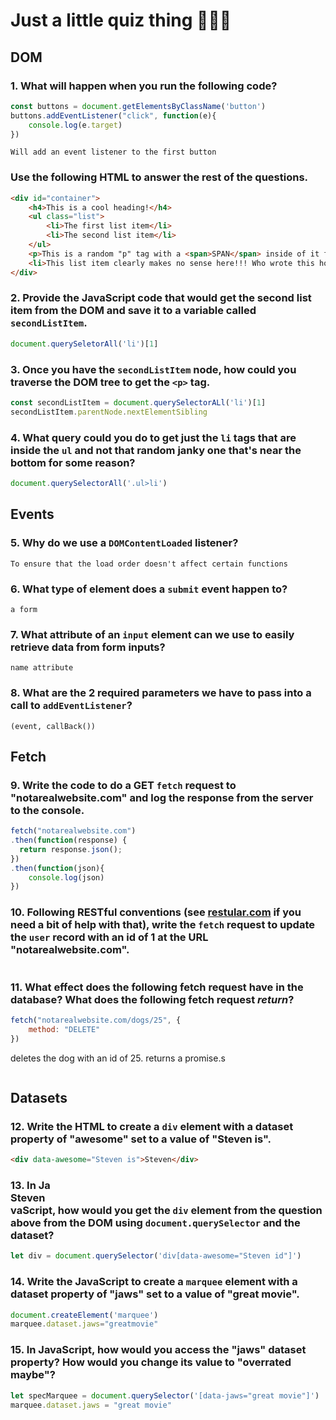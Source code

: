 # Just a little quiz thing 🤷🏻‍♂️

## DOM

### 1. What will happen when you run the following code?

```javascript
const buttons = document.getElementsByClassName('button')
buttons.addEventListener("click", function(e){
    console.log(e.target)
})    
```
```
Will add an event listener to the first button
```

### Use the following HTML to answer the rest of the questions.

```html
<div id="container">
    <h4>This is a cool heading!</h4>
    <ul class="list">
        <li>The first list item</li>
        <li>The second list item</li>
    </ul>
    <p>This is a random "p" tag with a <span>SPAN</span> inside of it for some reason!</p>
    <li>This list item clearly makes no sense here!!! Who wrote this horrible code?</li>
</div>
```

### 2. Provide the JavaScript code that would get the second list item from the DOM and save it to a variable called `secondListItem`.

```javascript
document.querySeletorAll('li')[1]
```

### 3. Once you have the `secondListItem` node, how could you traverse the DOM tree to get the `<p>` tag.


```javascript
const secondListItem = document.querySelectorALl('li')[1]
secondListItem.parentNode.nextElementSibling
```

### 4. What query could you do to get just the `li` tags that are inside the `ul` and not that random janky one that's near the bottom for some reason?


```javascript
document.querySelectorAll('.ul>li')
```

## Events

### 5. Why do we use a `DOMContentLoaded` listener?

```
To ensure that the load order doesn't affect certain functions
```

### 6. What type of element does a `submit` event happen to?

```
a form
```

### 7. What attribute of an `input` element can we use to easily retrieve data from form inputs?

```
name attribute
```

### 8. What are the 2 required parameters we have to pass into a call to `addEventListener`?

```
(event, callBack())
```

## Fetch

### 9. Write the code to do a GET `fetch` request to "notarealwebsite.com" and log the response from the server to the console.

```javascript
fetch("notarealwebsite.com")
.then(function(response) {
  return response.json();
})
.then(function(json){
    console.log(json)
})
```

### 10. Following RESTful conventions (see [restular.com](http://www.restular.com) if you need a bit of help with that), write the `fetch` request to update the `user` record with an id of 1 at the URL "notarealwebsite.com".

```javascript

```

### 11. What effect does the following fetch request have in the database? What does the following fetch request *return*? 

```javascript
fetch("notarealwebsite.com/dogs/25", {
    method: "DELETE"
})
```
deletes the dog with an id of 25. returns a promise.s
```

```

## Datasets

### 12. Write the HTML to create a `div` element with a dataset property of "awesome" set to a value of "Steven is".

```HTML
<div data-awesome="Steven is">Steven</div> 

```

### 13. In Ja<div data-awesome="Steven is">Steven</div> vaScript, how would you get the `div` element from the question above from the DOM using `document.querySelector` and the dataset?

```javascript
let div = document.querySelector('div[data-awesome="Steven id"]') 
```

### 14. Write the JavaScript to create a `marquee` element with a dataset property of "jaws" set to a value of "great movie".

```javascript
document.createElement('marquee')
marquee.dataset.jaws="greatmovie"
```

### 15. In JavaScript, how would you access the "jaws" dataset property? How would you change its value to "overrated maybe"?

```javascript
let specMarquee = document.querySelector('[data-jaws="great movie"]')
marquee.dataset.jaws = "great movie"
```

